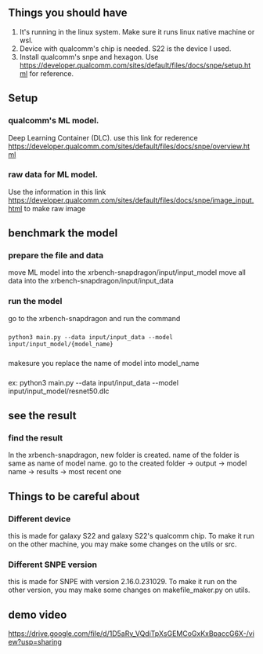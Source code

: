 ## Things you should have
1. It's running in the linux system. Make sure it runs linux native machine or wsl.
2. Device with qualcomm's chip is needed. S22 is the device I used.
3. Install qualcomm's snpe and hexagon. Use https://developer.qualcomm.com/sites/default/files/docs/snpe/setup.html for reference.

## Setup
  ### qualcomm's ML model. 
Deep Learning Container (DLC).
use this link for rederence https://developer.qualcomm.com/sites/default/files/docs/snpe/overview.html

  ### raw data for ML model.
Use the information in this link https://developer.qualcomm.com/sites/default/files/docs/snpe/image_input.html
to make raw image

## benchmark the model
  ### prepare the file and data
move ML model into the xrbench-snapdragon/input/input_model
move all data into the xrbench-snapdragon/input/input_data

  ### run the model
go to the xrbench-snapdragon and run the command 
  ###
    python3 main.py --data input/input_data --model input/input_model/{model_name}
  ###
makesure you replace the name of model into model_name
  ###
ex: python3 main.py --data input/input_data --model input/input_model/resnet50.dlc

## see the result
  ### find the result
In the xrbench-snapdragon, new folder is created. name of the folder is same as name of model name.
go to the created folder -> output -> model name -> results -> most recent one

## Things to be careful about
  ### Different device
this is made for galaxy S22 and galaxy S22's qualcomm chip. To make it run on the other machine, you may make some changes on the utils or src.

  ### Different SNPE version
this is made for SNPE with version 2.16.0.231029. To make it run on the other version, you may make some changes on makefile_maker.py on utils.

## demo video
https://drive.google.com/file/d/1D5aRv_VQdiTpXsGEMCoGxKxBpaccG6X-/view?usp=sharing
  

